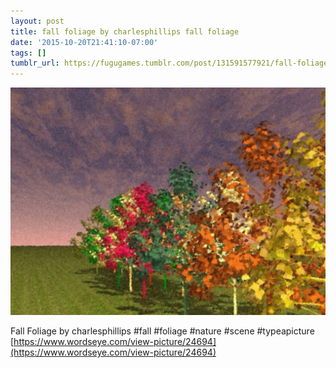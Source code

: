 ```yaml
---
layout: post
title: fall foliage by charlesphillips fall foliage
date: '2015-10-20T21:41:10-07:00'
tags: []
tumblr_url: https://fugugames.tumblr.com/post/131591577921/fall-foliage-by-charlesphillips-fall-foliage
---
```

 ![](/tumblr_files/tumblr_nwjrcmvkUS1tgne1po1_1280.jpg)  

Fall Foliage by charlesphillips #fall #foliage #nature #scene #typeapicture  
[https://www.wordseye.com/view-picture/24694](https://www.wordseye.com/view-picture/24694)


